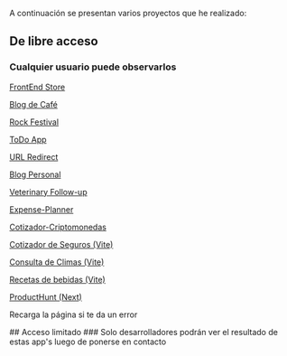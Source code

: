 A continuación se presentan varios proyectos que he realizado:

## De libre acceso 
### Cualquier usuario puede observarlos

<a href="https://forexamplestore.netlify.app/" target="_blank">FrontEnd Store</a>

<a href="https://coffeeknowledge.netlify.app/" target="_blank">Blog de Café</a>

<a href="https://rockfestivaladd.netlify.app/" target="_blank">Rock Festival</a>

<a href="https://todotask23bymaim.netlify.app/" target="_blank">ToDo App</a>

<a href="https://react-6fe97.web.app/" target="_blank">URL Redirect</a>

<a href="https://blogstatic.netlify.app/" target="_blank">Blog Personal</a>

<a href="https://veterinary-followup.netlify.app/" target="_blank">Veterinary Follow-up</a>

<a href="https://expense-planner-2023.netlify.app/" target="_blank">Expense-Planner</a>

<a href="https://cotizador-criptos-23.netlify.app/" target="_blank">Cotizador-Criptomonedas</a>



<a href="https://cotizadorseguros23.netlify.app/" target="_blank">Cotizador de Seguros (Vite)</a>

<a href="https://consultaclima24.netlify.app/" target="_blank">Consulta de Climas (Vite)</a>

<a href="https://recetasbebidas24.netlify.app/" target="_blank">Recetas de bebidas (Vite)</a>

<!-- <a href="https://quiosco-next-production.up.railway.app/" target="_blank">Quiosco App (Next)</a> -->

<a href="https://producthunt-next-eight.vercel.app/" target="_blank">ProductHunt (Next)</a>
<p> Recarga la página si te da un error </p>
## Acceso limitado 
### Solo desarrolladores podrán ver el resultado de estas app's luego de ponerse en contacto
<!-- <a href="https://06-guitar-remix.vercel.app/" target="_blank">GuitarLa (Remix)</a>:
Requiere despertar la API de strapi

<a href="https://guitarla-next-topaz.vercel.app/" target="_blank">GuitarLa (NextJs)</a>:
Requiere despertar la API de strapi -->

<a href="https://marioibarra.netlify.app/developments.html" target="_blank">Buscador de Noticias (Vite)</a>
API funciona solo en servidor local, el enlace te redirecciona a esta misma página

<a href="https://uptaskmern.vercel.app/" target="_blank">UpTask (MERN con Vite)</a>
App MERN de gestión de proyectos

<p>Y otros...</p>
